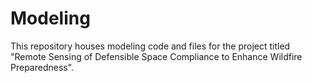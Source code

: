 # Modeling

This repository houses modeling code and files for the project titled "Remote Sensing of Defensible Space Compliance to Enhance Wildfire Preparedness".
